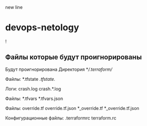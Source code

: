 new line

# devops-netology
!


## Файлы которые будут проигнорированы
Будут проигнорирована Директория 
**/.terraform/*

Файлы:
*.tfstate
*.tfstate.*

Логи:
crash.log
crash.*.log

Файлы:
*.tfvars
*.tfvars.json

Файлы:
override.tf
override.tf.json
*_override.tf
*_override.tf.json

Конфигурационные файлы:
.terraformrc
terraform.rc
